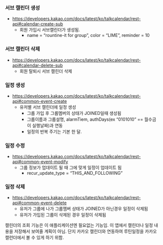 ### 서브 캘린더 생성

- https://developers.kakao.com/docs/latest/ko/talkcalendar/rest-api#calendar-create-sub
    - 회원 가입시 서브캘린더가 생성됨.
        - name = “rountine-it for group”,  color = “LIME”, reminder = 10

### 서브 캘린더 삭제

- https://developers.kakao.com/docs/latest/ko/talkcalendar/rest-api#calendar-delete-sub
    - 회원 탈퇴시 서브 캘린더 삭제

### 일정 생성

- https://developers.kakao.com/docs/latest/ko/talkcalendar/rest-api#common-event-create
    - 유저별 서브 캘린더에 일정 생성
        - 그룹 가입 후 그룹멤버의 상태가 JOINED일때 생성됨
        - 그룹이름과 그룹설명, alarmTiem, authDays(ex “0101010” == 월수금이 실행날짜)과 연동
        - 일정의 반복 주기는 기본 한 달.

### 일정 수정

- https://developers.kakao.com/docs/latest/ko/talkcalendar/rest-api#common-event-modify
    - 그룹 정보가 업데이트 될 때 그에 맞게 일정이 업데이트  됨
        - recur_update_type = “THIS_AND_FOLLOWING”

### 일정 삭제

- https://developers.kakao.com/docs/latest/ko/talkcalendar/rest-api#common-event-delete
    - 유저가 그룹에 나가 그룹멤버 상태가 JOINED가 아닌경우 일정이 삭제됨
    - 유저가 가입된 그룹이 삭제된 경우 일정이 삭제됨


캘린더의 조회 기능은 이 애플리케이션엔 필요없는 기능임.
이 앱에서 캘린더나 일정 내용을 저장해서 보여줄 계획이 아님.
단지 카카오 캘린더와 연동하여 루틴일정을 카카오 캘런더에서 볼 수 있게 하기 위함.